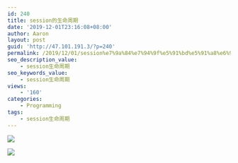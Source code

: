 ```yaml
---
id: 240
title: session的生命周期
date: '2019-12-01T23:16:08+08:00'
author: Aaron
layout: post
guid: 'http://47.101.191.3/?p=240'
permalink: /2019/12/01/session%e7%9a%84%e7%94%9f%e5%91%bd%e5%91%a8%e6%9c%9f/
seo_description_value:
    - session生命周期
seo_keywords_value:
    - session生命周期
views:
    - '160'
categories:
    - Programming
tags:
    - session生命周期
---
```


![](https://z3.ax1x.com/2021/03/21/65xZRJ.jpg)

![](https://z3.ax1x.com/2021/03/21/65xVG4.jpg)